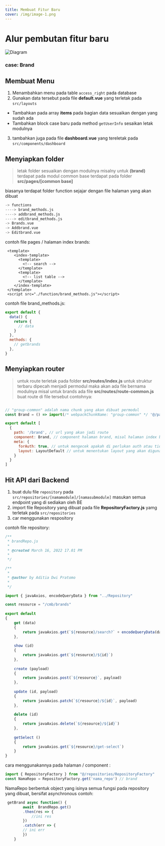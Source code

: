 ```yaml
---
title: Membuat Fitur Baru
cover: /img/image-1.png
---
```


# Alur pembutan fitur baru
![Diagram](https://nexuscomponents.netlify.app/diagram.jpg)
### case: Brand
## Membuat Menu
1. Menambahkan menu pada table `access_right` pada database
2. Gunakan data tersebut pada file **default.vue** yang terletak pada `src/layouts`
- Tambahkan pada array **items** pada bagian data sesuaikan dengan yang sudah ada
- Tambahkan block case baru pada method `getUserInfo` sesaikan letak modulnya
3. tambahkan juga pada file **dashboard.vue** yang tereletak pada `src/components/dashboard`

## Menyiapkan folder 
>letak folder sesuaikan dengan modulnya misalny untuk  **(brand)** terdapat pada modul common base terdapat pada folder **src/pages/[common base]**

biasanya terdapat folder function sejajar dengan file halaman yang akan dibuat

``` Python
-> functions
----> brand_methods.js
----> addbrand_methods.js
----> editbrand_methods.js
-> Brands.vue
-> Addbrand.vue
-> Editbrand.vue
```

contoh file pages / halaman index brands:


``` vue
 <template>
    <index-template>
      <template>
        <!-- search -->
      </template>
      <template>
        <!-- list table -->
      </template>
    </index-template>
 </template>
 <script src="./function/brand_methods.js"></script>
```

contoh file brand_methods.js:
``` javascript
export default {
  data() {
    return {
      // data
    }
  },
  methods: {
    // getbrands
  },
}
```

## Menyiapkan router 
> untuk route terletak pada folder **src/routes/index.js** untuk struktur terbaru dipecah menjadi permodul maka akan ada file bernama modulnya misal untuk brands ada file 
**src/routes/route-common.js**
buat route di file tersebut contohnya: 
```javascript

// "group-common" adalah nama chunk yang akan dibuat permodul
const Brand = () => import(/* webpackChunkName: "group-common" */ '@/pages/common_base/brand/Brand')

export default [
  {
    path: '/brand', // url yang akan jadi route
    component: Brand, // component halaman brand, misal halaman index brands || halaman add brands || halaman edit brands
    meta: {
      forAuth: true, // untuk mengecek apakah di perlukan auth atau tidak
      layout: LayoutDefault // untuk menentukan layout yang akan digunakan
    }
  }
]

```


## Hit API dari Backend
1. buat dulu file `repository` pada `src/repositories/[namamodule]/[namasubmodule]` masukan semua endpoint yang di sediakan oleh BE
2. import file Repository yang dibuat pada file **RepositoryFactory.js** yamg terletak pada `src/repositories`
3. car menggunakan respository 

contoh file repository:
``` javascript
/**
 * brandRepo.js
 *
 * @created March 16, 2022 17.01 PM
 *
 */

/**
 *
 * @author by Aditia Dwi Pratomo
 *
 */

import { javaAxios, encodeQueryData } from "../Repository"

const resource = "/cmb/brands"
 
export default 
{
    get (data) 
    {
        return javaAxios.get(`${resource}/search?` + encodeQueryData(data))
    },
 
    show (id) 
    {
        return javaAxios.get(`${resource}/${id}`)
    },
 
    create (payload) 
    {
        return javaAxios.post(`${resource}`, payload)
    },
 
    update (id, payload) 
    {
        return javaAxios.patch(`${resource}/${id}`, payload)
    },
 
    delete (id) 
    {
        return javaAxios.delete(`${resource}/${id}`)
    },
 
    getSelect () 
    {
        return javaAxios.get(`${resource}/get-select`)
    }
}

```

cara menggunakannya pada halaman / component :

``` javascript
import { RepositoryFactory } from "@/repositories/RepositoryFactory"
const NamaRepo = RepositoryFactory.get('nama_repo') // brand
```


NamaRepo berbentuk object yang isinya semua fungsi pada repository yang dibuat, bersifat asynchronous contoh:

``` javascript
 getBrand async function() {
   		await  BrandRepo.get()
   		.then(res => {
   			//ini res
   		})
   		.catch(err => {
   		// ini err
	    })
	}
```

